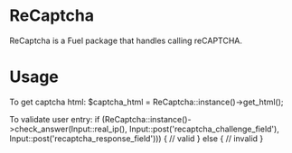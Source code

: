 # ReCaptcha

ReCaptcha is a Fuel package that handles calling reCAPTCHA.

# Usage

To get captcha html:
		$captcha_html = ReCaptcha::instance()->get_html();

To validate user entry:
		if (ReCaptcha::instance()->check_answer(Input::real_ip(), Input::post('recaptcha_challenge_field'), Input::post('recaptcha_response_field')))
		{
			// valid
		}
		else
		{
			// invalid
		}